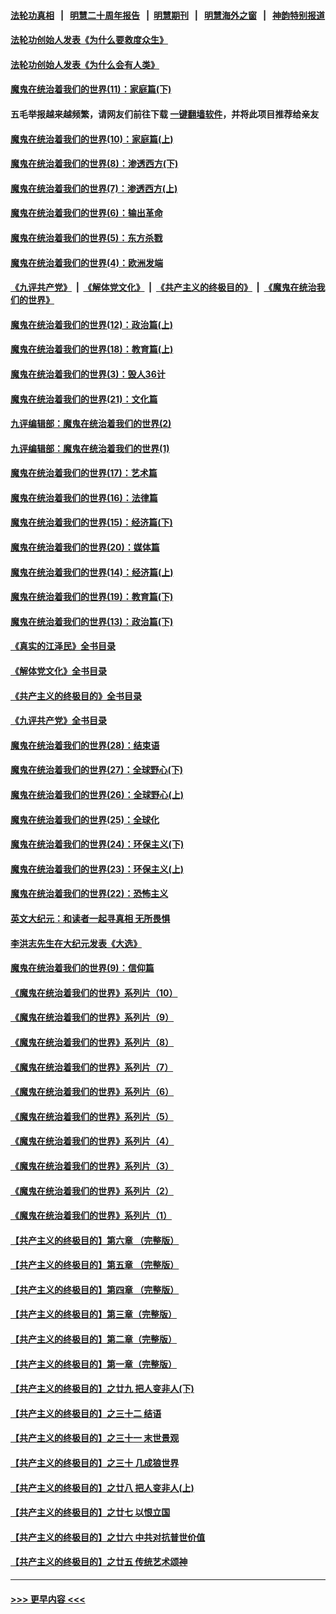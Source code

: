 #### [法轮功真相](https://github.com/gfw-breaker/truth/blob/master/README.md?t=0) &nbsp;&nbsp;|&nbsp;&nbsp; [明慧二十周年报告](https://github.com/gfw-breaker/mh-reports/blob/master/README.md?t=0) &nbsp;&nbsp;|&nbsp;&nbsp;[明慧期刊](https://github.com/gfw-breaker/mh-qikan) &nbsp;&nbsp;|&nbsp;&nbsp; [明慧海外之窗](https://github.com/gfw-breaker/mh-news/blob/master/README.md?t=0) &nbsp;&nbsp;|&nbsp;&nbsp; [神韵特别报道](https://github.com/gfw-breaker/mh-news/blob/master/shenyun.md?t=0)
#### [法轮功创始人发表《为什么要救度众生》](../pages/nsc422/n13975246.md?t=04260343) 
#### [法轮功创始人发表《为什么会有人类》](../pages/nsc422/n13912117.md?t=04260343) 
#### [魔鬼在统治着我们的世界(11)：家庭篇(下)](../pages/nsc422/n10440961.md?t=04260343) 
#### 五毛举报越来越频繁，请网友们前往下载 [一键翻墙软件](https://github.com/gfw-breaker/ssr-accounts)，并将此项目推荐给亲友
#### [魔鬼在统治着我们的世界(10)：家庭篇(上)](../pages/nsc422/n10435448.md?t=04260343) 
#### [魔鬼在统治着我们的世界(8)：渗透西方(下)](../pages/nsc422/n10429603.md?t=04260343) 
#### [魔鬼在统治着我们的世界(7)：渗透西方(上)](../pages/nsc422/n10426013.md?t=04260343) 
#### [魔鬼在统治着我们的世界(6)：输出革命](../pages/nsc422/n10421536.md?t=04260343) 
#### [魔鬼在统治着我们的世界(5)：东方杀戮](../pages/nsc422/n10417707.md?t=04260343) 
#### [魔鬼在统治着我们的世界(4)：欧洲发端](../pages/nsc422/n10414890.md?t=04260343) 
#### [《九评共产党》](https://github.com/begood0513/9ping.md/blob/master/README.md) &nbsp;|&nbsp; [《解体党文化》](../../../../jtdwh.md/blob/master/README.md)  &nbsp;|&nbsp; [《共产主义的终极目的》](../../../../gczydzjmd.md/blob/master/README.md) &nbsp;|&nbsp; [《魔鬼在统治我们的世界》](../../../../mgztzwmdsj.md/blob/master/README.md) 
#### [魔鬼在统治着我们的世界(12)：政治篇(上)](../pages/nsc422/n10444576.md?t=04260343) 
#### [魔鬼在统治着我们的世界(18)：教育篇(上)](../pages/nsc422/n10526970.md?t=04260343) 
#### [魔鬼在统治着我们的世界(3)：毁人36计](../pages/nsc422/n10411583.md?t=04260343) 
#### [魔鬼在统治着我们的世界(21)：文化篇](../pages/nsc422/n10597706.md?t=04260343) 
#### [九评编辑部：魔鬼在统治着我们的世界(2)](../pages/nsc422/n10410036.md?t=04260343) 
#### [九评编辑部：魔鬼在统治着我们的世界(1)](../pages/nsc422/n10406825.md?t=04260343) 
#### [魔鬼在统治着我们的世界(17)：艺术篇](../pages/nsc422/n10499093.md?t=04260343) 
#### [魔鬼在统治着我们的世界(16)：法律篇](../pages/nsc422/n10485969.md?t=04260343) 
#### [魔鬼在统治着我们的世界(15)：经济篇(下)](../pages/nsc422/n10469975.md?t=04260343) 
#### [魔鬼在统治着我们的世界(20)：媒体篇](../pages/nsc422/n10586579.md?t=04260343) 
#### [魔鬼在统治着我们的世界(14)：经济篇(上)](../pages/nsc422/n10457370.md?t=04260343) 
#### [魔鬼在统治着我们的世界(19)：教育篇(下)](../pages/nsc422/n10564808.md?t=04260343) 
#### [魔鬼在统治着我们的世界(13)：政治篇(下)](../pages/nsc422/n10448270.md?t=04260343) 
#### [《真实的江泽民》全书目录](../pages/nsc422/n13721399.md?t=04260343) 
#### [《解体党文化》全书目录](../pages/nsc422/n13721157.md?t=04260343) 
#### [《共产主义的终极目的》全书目录](../pages/nsc422/n13721048.md?t=04260343) 
#### [《九评共产党》全书目录](../pages/nsc422/n13708085.md?t=04260343) 
#### [魔鬼在统治着我们的世界(28)：结束语](../pages/nsc422/n10936246.md?t=04260343) 
#### [魔鬼在统治着我们的世界(27)：全球野心(下)](../pages/nsc422/n10928319.md?t=04260343) 
#### [魔鬼在统治着我们的世界(26)：全球野心(上)](../pages/nsc422/n10900318.md?t=04260343) 
#### [魔鬼在统治着我们的世界(25)：全球化](../pages/nsc422/n10788205.md?t=04260343) 
#### [魔鬼在统治着我们的世界(24)：环保主义(下)](../pages/nsc422/n10695307.md?t=04260343) 
#### [魔鬼在统治着我们的世界(23)：环保主义(上)](../pages/nsc422/n10688613.md?t=04260343) 
#### [魔鬼在统治着我们的世界(22)：恐怖主义](../pages/nsc422/n10614727.md?t=04260343) 
#### [英文大纪元：和读者一起寻真相 无所畏惧](../pages/nsc422/n12542027.md?t=04260343) 
#### [李洪志先生在大纪元发表《大选》](../pages/nsc422/n12534746.md?t=04260343) 
#### [魔鬼在统治着我们的世界(9)：信仰篇](../pages/nsc422/n10432159.md?t=04260343) 
#### [《魔鬼在统治着我们的世界》系列片（10）](../pages/nsc422/n12292670.md?t=04260343) 
#### [《魔鬼在统治着我们的世界》系列片（9）](../pages/nsc422/n12290859.md?t=04260343) 
#### [《魔鬼在统治着我们的世界》系列片（8）](../pages/nsc422/n12287445.md?t=04260343) 
#### [《魔鬼在统治着我们的世界》系列片（7）](../pages/nsc422/n12283425.md?t=04260343) 
#### [《魔鬼在统治着我们的世界》系列片（6）](../pages/nsc422/n12282314.md?t=04260343) 
#### [《魔鬼在统治着我们的世界》系列片（5）](../pages/nsc422/n12281419.md?t=04260343) 
#### [《魔鬼在统治着我们的世界》系列片（4）](../pages/nsc422/n12274024.md?t=04260343) 
#### [《魔鬼在统治着我们的世界》系列片（3）](../pages/nsc422/n12271322.md?t=04260343) 
#### [《魔鬼在统治着我们的世界》系列片（2）](../pages/nsc422/n12269049.md?t=04260343) 
#### [《魔鬼在统治着我们的世界》系列片（1）](../pages/nsc422/n12267575.md?t=04260343) 
#### [【共产主义的终极目的】第六章 （完整版）](../pages/nsc422/n11428913.md?t=04260343) 
#### [【共产主义的终极目的】第五章 （完整版）](../pages/nsc422/n11428912.md?t=04260343) 
#### [【共产主义的终极目的】第四章 （完整版）](../pages/nsc422/n11428907.md?t=04260343) 
#### [【共产主义的终极目的】第三章（完整版）](../pages/nsc422/n11428848.md?t=04260343) 
#### [【共产主义的终极目的】第二章（完整版）](../pages/nsc422/n11428831.md?t=04260343) 
#### [【共产主义的终极目的】第一章（完整版）](../pages/nsc422/n11417651.md?t=04260343) 
#### [【共产主义的终极目的】之廿九 把人变非人(下)](../pages/nsc422/n11344140.md?t=04260343) 
#### [【共产主义的终极目的】之三十二 结语](../pages/nsc422/n11360535.md?t=04260343) 
#### [【共产主义的终极目的】之三十一 末世景观](../pages/nsc422/n11351129.md?t=04260343) 
#### [【共产主义的终极目的】之三十 几成狼世界](../pages/nsc422/n11348280.md?t=04260343) 
#### [【共产主义的终极目的】之廿八 把人变非人(上)](../pages/nsc422/n11340492.md?t=04260343) 
#### [【共产主义的终极目的】之廿七 以恨立国](../pages/nsc422/n11336944.md?t=04260343) 
#### [【共产主义的终极目的】之廿六 中共对抗普世价值](../pages/nsc422/n11324785.md?t=04260343) 
#### [【共产主义的终极目的】之廿五 传统艺术颂神](../pages/nsc422/n11296396.md?t=04260343) 

----
#### [ >>> 更早内容 <<< ](../indexes/nsc422-earlier.md)

